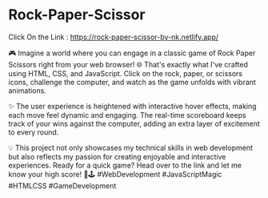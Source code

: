 # Rock-Paper-Scissor
Click On the Link : https://rock-paper-scissor-by-nk.netlify.app/ 

🎮 Imagine a world where you can engage in a classic game of Rock Paper Scissors right from your web browser! 🌐 That's exactly what I've crafted using HTML, CSS, and JavaScript. Click on the rock, paper, or scissors icons, challenge the computer, and watch as the game unfolds with vibrant animations.

✨ The user experience is heightened with interactive hover effects, making each move feel dynamic and engaging. The real-time scoreboard keeps track of your wins against the computer, adding an extra layer of excitement to every round.

💡 This project not only showcases my technical skills in web development but also reflects my passion for creating enjoyable and interactive experiences. Ready for a quick game? Head over to the link and let me know your high score! 🚀🕹️ #WebDevelopment #JavaScriptMagic #HTMLCSS #GameDevelopment
